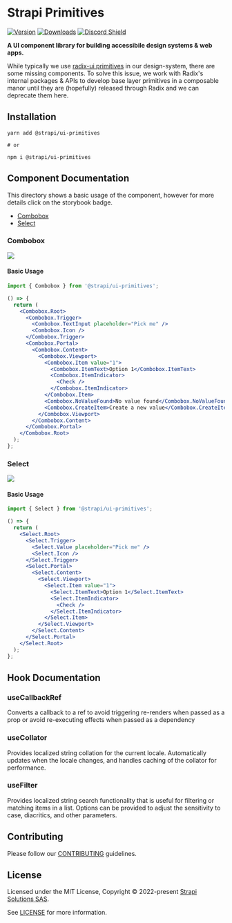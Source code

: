 # Strapi Primitives

[![Version](https://img.shields.io/npm/v/@strapi/ui-primitives?style=flat&colorA=4945ff&colorB=4945ff)](https://www.npmjs.com/package/@strapi/ui-primitives)
[![Downloads](https://img.shields.io/npm/dt/@strapi/ui-primitives.svg?style=flat&colorA=4945ff&colorB=4945ff)](https://www.npmjs.com/package/@strapi/ui-primitives)
[![Discord Shield](https://img.shields.io/discord/811989166782021633?style=flat&colorA=4945ff&colorB=4945ff&label=discord&logo=discord&logoColor=f0f0ff)](https://discord.gg/strapi)

<b>A UI component library for building accessibile design systems & web apps.</b>

While typically we use [radix-ui primitives](https://github.com/radix-ui/primitives) in our design-system, there are some missing components. To solve this issue, we work with Radix's internal packages & APIs to develop base layer primitives in a composable manor until they are (hopefully) released through Radix and we can deprecate them here.

## Installation

```shell
yarn add @strapi/ui-primitives

# or

npm i @strapi/ui-primitives
```

## Component Documentation

This directory shows a basic usage of the component, however for more details click on the storybook badge.

<ul>
    <li><a href="#combobox">Combobox</a></li>
    <li><a href="#select">Select</a></li>
</ul>

### Combobox

[![](https://img.shields.io/badge/-storybook-%234945ff)](https://design-system-git-main-strapijs.vercel.app/?path=/story/design-system-primitives-combobox--basic-usage)

#### Basic Usage

```jsx
import { Combobox } from '@strapi/ui-primitives';

() => {
  return (
    <Combobox.Root>
      <Combobox.Trigger>
        <Combobox.TextInput placeholder="Pick me" />
        <Combobox.Icon />
      </Combobox.Trigger>
      <Combobox.Portal>
        <Combobox.Content>
          <Combobox.Viewport>
            <Combobox.Item value="1">
              <Combobox.ItemText>Option 1</Combobox.ItemText>
              <Combobox.ItemIndicator>
                <Check />
              </Combobox.ItemIndicator>
            </Combobox.Item>
            <Combobox.NoValueFound>No value found</Combobox.NoValueFound>
            <Combobox.CreateItem>Create a new value</Combobox.CreateItem>
          </Combobox.Viewport>
        </Combobox.Content>
      </Combobox.Portal>
    </Combobox.Root>
  );
};
```

### Select

[![](https://img.shields.io/badge/-storybook-%234945ff)](https://design-system-git-main-strapijs.vercel.app/?path=/story/design-system-primitives-select--basic-usage)

#### Basic Usage

```jsx
import { Select } from '@strapi/ui-primitives';

() => {
  return (
    <Select.Root>
      <Select.Trigger>
        <Select.Value placeholder="Pick me" />
        <Select.Icon />
      </Select.Trigger>
      <Select.Portal>
        <Select.Content>
          <Select.Viewport>
            <Select.Item value="1">
              <Select.ItemText>Option 1</Select.ItemText>
              <Select.ItemIndicator>
                <Check />
              </Select.ItemIndicator>
            </Select.Item>
          </Select.Viewport>
        </Select.Content>
      </Select.Portal>
    </Select.Root>
  );
};
```

## Hook Documentation

### useCallbackRef

Converts a callback to a ref to avoid triggering re-renders when passed as a prop or avoid re-executing
effects when passed as a dependency

### useCollator

Provides localized string collation for the current locale. Automatically updates when the locale changes,
and handles caching of the collator for performance.

### useFilter

Provides localized string search functionality that is useful for filtering or matching items
in a list. Options can be provided to adjust the sensitivity to case, diacritics, and other parameters.

## Contributing

Please follow our [CONTRIBUTING](https://github.com/strapi/design-system/blob/main/CONTRIBUTING.md) guidelines.

## License

Licensed under the MIT License, Copyright © 2022-present [Strapi Solutions SAS](https://findest.eu).

See [LICENSE](https://github.com/strapi/design-system/blob/main/LICENSE) for more information.
